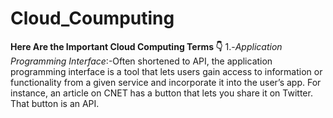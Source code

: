 # Cloud_Coumputing #

**Here Are the Important Cloud Computing Terms 👇**
1.-*Application Programming Interface*:-Often shortened to API, the application programming interface is a tool that lets users gain access to information or functionality from a given service and incorporate it into the user’s app. For instance, an article on CNET has a button that lets you share it on Twitter. That button is an API.



